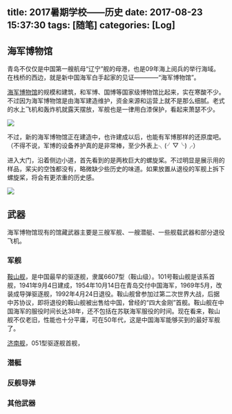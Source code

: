 title: 2017暑期学校——历史
date: 2017-08-23 15:37:30
tags: [随笔]
categories: [Log]
---
## 海军博物馆
青岛不仅仅是中国第一艘航母“辽宁”舰的母港，也是09年海上阅兵的举行海域。在栈桥的西边，就是新中国海军白手起家的见证————“海军博物馆”。

[海军博物馆](https://baike.baidu.com/item/%E6%B5%B7%E5%86%9B%E5%8D%9A%E7%89%A9%E9%A6%86)的规模和建筑，和军博、国博等国家级博物馆比起来，实在寒酸不少。不过因为海军博物馆是由海军建造维护，资金来源和运营上就不是那么细腻。老式的水上飞机和轰炸机就露天摆放，军舰也是一律用白漆保护，看起来萧瑟不少。

<!-- more -->

![](http://data.xuxinting.cn/xuxinting/2017-summer-school/c83d70cf3bc79f3dd0505e96b0a1cd11738b29e6.jpg)

不过，新的海军博物馆正在建造中，也许建成以后，也能有军博那样的还原度吧。（不得不说，军博的设备养护真的是非常棒，至少外表上╮(╯▽╰)╭）

进入大门，沿着侧边小道，首先看到的是两枚巨大的螺旋桨。不过明显是展示用的样品，桨尖的空蚀都没有，略微缺少些历史的味道。如果放置从退役的军舰上拆下螺旋桨，将会有更浓重的历史感。

![](http://data.xuxinting.cn/xuxinting/2017-summer-school/1e30e924b899a901894736c01d950a7b0308f5d2.jpg)

## 武器
海军博物馆现有的馆藏武器主要是三艘军舰、一艘潜艇、一些舰载武器和部分退役飞机。

### 军舰

[](http://data.xuxinting.cn/xuxinting/2017-summer-school/IMG_20170716_143922_s.jpg)

[鞍山舰](https://baike.baidu.com/item/101鞍山号驱逐舰)，是中国最早的驱逐舰，隶属6607型（鞍山级）。101号鞍山舰是该系首舰，1941年9月4日建成，1954年10月14日在青岛交付中国海军，1969年5月，改装成导弹驱逐舰，1992年4月24日退役。鞍山舰曾参加过第二次世界大战，后据中苏协议，即将退役的鞍山舰被出售给中国，曾经的“四大金刚”首舰。鞍山舰在中国海军的服役时间长达38年，还不包括在苏联海军服役的时间。现在看来，鞍山舰不仅老旧，性能也十分平庸，可在50年代，这是中国海军能够买到的最好军舰了。

[](http://data.xuxinting.cn/xuxinting/2017-summer-school/IMG_20170716_145147_s.jpg)

[济南舰](https://baike.baidu.com/item/105舰)，051型驱逐舰首舰，

### 潜艇

### 反舰导弹

### 其他武器

[](http://data.xuxinting.cn/xuxinting/2017-summer-school/IMG_20170716_143935_s.jpg)